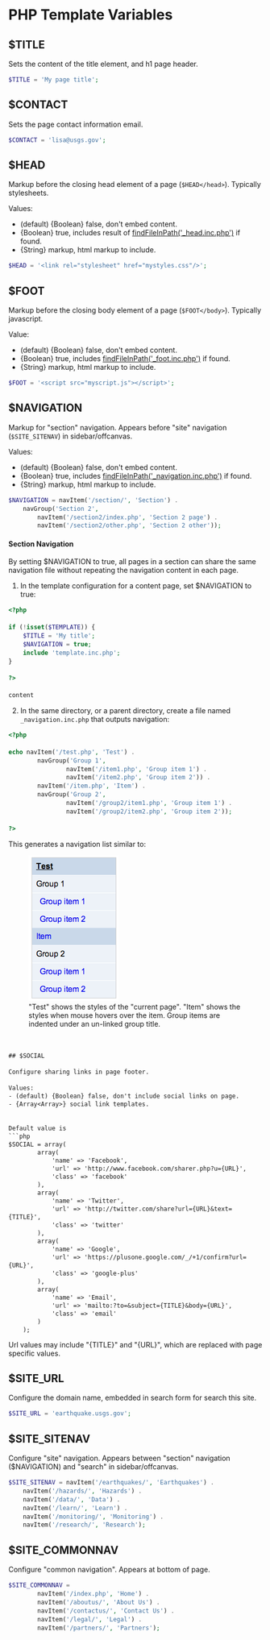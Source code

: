 PHP Template Variables
======================

## $TITLE

Sets the content of the title element, and h1 page header.

```php
$TITLE = 'My page title';
```


## $CONTACT

Sets the page contact information email.

```php
$CONTACT = 'lisa@usgs.gov';
```


## $HEAD

Markup before the closing head element of a page (`$HEAD</head>`).  Typically stylesheets.

Values:
- (default) {Boolean} false, don't embed content.
- {Boolean} true, includes result of [findFileInPath('_head.inc.php')](phpFunctions.md#findfileinpath) if found.
- {String} markup, html markup to include.

```php
$HEAD = '<link rel="stylesheet" href="mystyles.css"/>';
```


## $FOOT

Markup before the closing body element of a page (`$FOOT</body>`).  Typically javascript.

Value:
- (default) {Boolean} false, don't embed content.
- {Boolean} true, includes [findFileInPath('_foot.inc.php')](phpFunctions.md#findfileinpath) if found.
- {String} markup, html markup to include.

```php
$FOOT = '<script src="myscript.js"></script>';
```


## $NAVIGATION

Markup for "section" navigation.
Appears before "site" navigation (`$SITE_SITENAV`) in sidebar/offcanvas.

Values:
- (default) {Boolean} false, don't embed content.
- {Boolean} true, includes [findFileInPath('_navigation.inc.php')](phpFunctions.md#findfileinpath) if found.
- {String} markup, html markup to include.

```php
$NAVIGATION = navItem('/section/', 'Section') .
    navGroup('Section 2',
        navItem('/section2/index.php', 'Section 2 page') .
        navItem('/section2/other.php', 'Section 2 other'));
```

#### Section Navigation

By setting $NAVIGATION to true, all pages in a section can share the same navigation file without repeating the navigation content in each page.


1) In the template configuration for a content page, set $NAVIGATION to true:

```php
<?php

if (!isset($TEMPLATE)) {
	$TITLE = 'My title';
	$NAVIGATION = true;
	include 'template.inc.php';
}

?>

content
```

2) In the same directory, or a parent directory, create a file named `_navigation.inc.php` that outputs navigation:

```php
<?php

echo navItem('/test.php', 'Test') .
		navGroup('Group 1',
				navItem('/item1.php', 'Group item 1') .
				navItem('/item2.php', 'Group item 2')) .
		navItem('/item.php', 'Item') .
		navGroup('Group 2',
				navItem('/group2/item1.php', 'Group item 1') .
				navItem('/group2/item2.php', 'Group item 2'));

?>
```

This generates a navigation list similar to:
<figure>
	<img src="images/navigationExample.png" alt="Section navigation screen capture"/>
	<figcaption>
		"Test" shows the styles of the "current page".
		"Item" shows the styles when mouse hovers over the item.
		Group items are indented under an un-linked group title.
	</figcaption>
</figure>

```


## $SOCIAL

Configure sharing links in page footer.

Values:
- (default) {Boolean} false, don't include social links on page.
- {Array<Array>} social link templates.


Default value is
```php
$SOCIAL = array(
		array(
			'name' => 'Facebook',
			'url' => 'http://www.facebook.com/sharer.php?u={URL}',
			'class' => 'facebook'
		),
		array(
			'name' => 'Twitter',
			'url' => 'http://twitter.com/share?url={URL}&text={TITLE}',
			'class' => 'twitter'
		),
		array(
			'name' => 'Google',
			'url' => 'https://plusone.google.com/_/+1/confirm?url={URL}',
			'class' => 'google-plus'
		),
		array(
			'name' => 'Email',
			'url' => 'mailto:?to=&subject={TITLE}&body={URL}',
			'class' => 'email'
		)
	);
```

Url values may include "{TITLE}" and "{URL}", which are replaced with page specific values.


## $SITE_URL

Configure the domain name, embedded in search form for search this site.

```php
$SITE_URL = 'earthquake.usgs.gov';
```


## $SITE_SITENAV

Configure "site" navigation.
Appears between "section" navigation ($NAVIGATION) and "search" in sidebar/offcanvas.

```php
$SITE_SITENAV = navItem('/earthquakes/', 'Earthquakes') .
    navItem('/hazards/', 'Hazards') .
    navItem('/data/', 'Data') .
    navItem('/learn/', 'Learn') .
    navItem('/monitoring/', 'Monitoring') .
    navItem('/research/', 'Research');
```


## $SITE_COMMONNAV

Configure "common navigation".
Appears at bottom of page.

```php
$SITE_COMMONNAV =
		navItem('/index.php', 'Home') .
		navItem('/aboutus/', 'About Us') .
		navItem('/contactus/', 'Contact Us') .
		navItem('/legal/', 'Legal') .
		navItem('/partners/', 'Partners');
```
